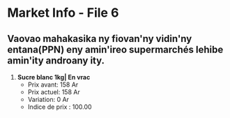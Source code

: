 # Market Info - File 6

## Vaovao mahakasika ny fiovan'ny vidin'ny entana(PPN) eny amin'ireo supermarchés lehibe amin'ity androany ity.

1. **Sucre blanc 1kg| En vrac**
   - Prix avant: 158 Ar
   - Prix actuel: 158 Ar
   - Variation: 0 Ar
   - Indice de prix : 100.00

